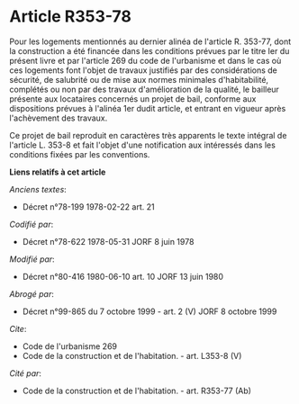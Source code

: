 # Article R353-78

Pour les logements mentionnés au dernier alinéa de l'article R. 353-77, dont la construction a été financée dans les
conditions prévues par le titre Ier du présent livre et par l'article 269 du code de l'urbanisme et dans le cas où ces
logements font l'objet de travaux justifiés par des considérations de sécurité, de salubrité ou de mise aux normes minimales
d'habitabilité, complétés ou non par des travaux d'amélioration de la qualité, le bailleur présente aux locataires concernés
un projet de bail, conforme aux dispositions prévues à l'alinéa 1er dudit article, et entrant en vigueur après l'achèvement
des travaux.

Ce projet de bail reproduit en caractères très apparents le texte intégral de l'article L. 353-8 et fait l'objet d'une
notification aux intéressés dans les conditions fixées par les conventions.

**Liens relatifs à cet article**

_Anciens textes_:

  - Décret n°78-199 1978-02-22 art. 21

_Codifié par_:

  - Décret n°78-622 1978-05-31 JORF 8 juin 1978

_Modifié par_:

  - Décret n°80-416 1980-06-10 art. 10 JORF 13 juin 1980

_Abrogé par_:

  - Décret n°99-865 du 7 octobre 1999 - art. 2 (V) JORF 8 octobre 1999

_Cite_:

  - Code de l'urbanisme 269
  - Code de la construction et de l'habitation. - art. L353-8 (V)

_Cité par_:

  - Code de la construction et de l'habitation. - art. R353-77 (Ab)
